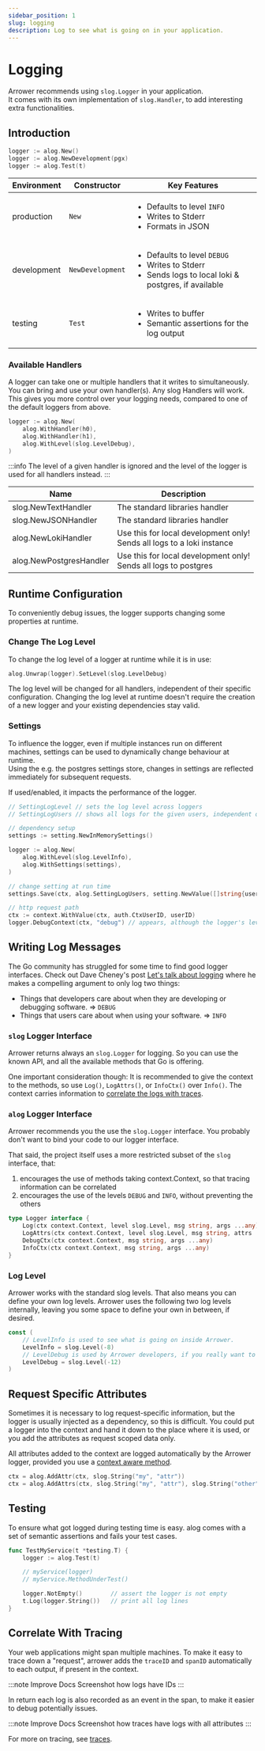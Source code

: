 ```yaml
---
sidebar_position: 1
slug: logging
description: Log to see what is going on in your application.
---
```


# Logging

Arrower recommends using `slog.Logger` in your application.\
It comes with its own implementation of `slog.Handler`, to add interesting extra functionalities.



## Introduction

```go
logger := alog.New()
logger := alog.NewDevelopment(pgx)
logger := alog.Test(t)
```

| Environment | Constructor      | Key Features                                                                                                                   |
|-------------|------------------|--------------------------------------------------------------------------------------------------------------------------------|
| production  | `New`            | <ul><li>Defaults to level `INFO`</li><li>Writes to Stderr</li><li>Formats in JSON</li></ul>                                    |
| development | `NewDevelopment` | <ul><li>Defaults to level `DEBUG`</li><li>Writes to Stderr</li><li>Sends logs to local loki & postgres, if available</li></ul> |
| testing     | `Test`           | <ul><li>Writes to buffer</li><li>Semantic assertions for the log output</li></ul>                                              |


### Available Handlers

A logger can take one or multiple handlers that it writes to simultaneously.
You can bring and use your own handler(s).
Any slog Handlers will work.
This gives you more control over your logging needs, compared to one of the default loggers from above. 

```go
logger := alog.New(
    alog.WithHandler(h0),
    alog.WithHandler(h1),
    alog.WithLevel(slog.LevelDebug),
)
```

:::info
The level of a given handler is ignored and the level of the logger is used
for all handlers instead.
:::

| Name                    | Description                                                                  |
|-------------------------|------------------------------------------------------------------------------|
| slog.NewTextHandler     | The standard libraries handler                                               |
| slog.NewJSONHandler     | The standard libraries handler                                               |
| alog.NewLokiHandler     | Use this for local development only!<br/> Sends all logs to a loki instance  |
| alog.NewPostgresHandler | Use this for local development only!<br/> Sends all logs to postgres         |




## Runtime Configuration

To conveniently debug issues, 
the logger supports changing some properties at runtime.


### Change The Log Level

To change the log level of a logger at runtime while it is in use:
```go
alog.Unwrap(logger).SetLevel(slog.LevelDebug)
```
The log level will be changed for all handlers,
independent of their specific configuration.
Changing the log level at runtime doesn't require the creation
of a new logger and your existing dependencies stay valid.

### Settings

To influence the logger, 
even if multiple instances run on different machines, 
settings can be used to dynamically change behaviour at runtime.\
Using the e.g. the postgres settings store,
changes in settings are reflected immediately for subsequent requests.

If used/enabled, it impacts the performance of the logger.

```go
// SettingLogLevel // sets the log level across loggers
// SettingLogUsers // shows all logs for the given users, independent of the log level

// dependency setup
settings := setting.NewInMemorySettings()

logger := alog.New(
    alog.WithLevel(slog.LevelInfo),
    alog.WithSettings(settings),
)

// change setting at run time
settings.Save(ctx, alog.SettingLogUsers, setting.NewValue([]string{userID}))

// http request path
ctx := context.WithValue(ctx, auth.CtxUserID, userID)
logger.DebugContext(ctx, "debug") // appears, although the logger's level is INFO
```




## Writing Log Messages

The Go community has struggled for some time to find good logger interfaces.
Check out Dave Cheney's post [Let's talk about logging](https://dave.cheney.net/2015/11/05/lets-talk-about-logging)
where he makes a compelling argument to only log two things:

* Things that developers care about when they are developing or debugging software. => `DEBUG`
* Things that users care about when using your software. => `INFO`


### `slog` Logger Interface 

Arrower returns always an `slog.Logger` for logging. 
So you can use the known API, and all the available methods 
that Go is offering.

One important consideration though: 
It is recommended to give the context to the methods,
so use `Log()`, `LogAttrs()`, or `InfoCtx()` over `Info()`.
The context carries information to [correlate the logs with traces](#correlate-with-tracing).

### `alog` Logger Interface
Arrower recommends you the use the `slog.Logger` interface.
You probably don't want to bind your code to our logger interface.

That said, the project itself uses a more restricted subset of the `slog` interface, that:
1. encourages the use of methods taking context.Context, so that tracing information can be correlated
2. encourages the use of the levels `DEBUG` and `INFO`, without preventing the others

```go
type Logger interface {
    Log(ctx context.Context, level slog.Level, msg string, args ...any)
    LogAttrs(ctx context.Context, level slog.Level, msg string, attrs ...slog.Attr)
    DebugCtx(ctx context.Context, msg string, args ...any)
    InfoCtx(ctx context.Context, msg string, args ...any)
}
```

### Log Level
Arrower works with the standard slog levels. 
That also means you can define your own log levels.
Arrower uses the following two log levels internally, leaving you some space
to define your own in between, if desired.

```go
const (
    // LevelInfo is used to see what is going on inside Arrower.
    LevelInfo = slog.Level(-8)
    // LevelDebug is used by Arrower developers, if you really want to know what is going on.
    LevelDebug = slog.Level(-12)
)
```




## Request Specific Attributes
Sometimes it is necessary to log request-specific information,
but the logger is usually injected as a dependency, so this is difficult.
You could put a logger into the context and hand it down to the 
place where it is used, or you add the attributes as request scoped 
data only.

All attributes added to the context are logged automatically
by the Arrower logger, provided you use a 
[context aware method](#alog-logger-interface).
```go
ctx = alog.AddAttr(ctx, slog.String("my", "attr"))
ctx = alog.AddAttrs(ctx, slog.String("my", "attr"), slog.String("other", "attr"))
```




## Testing

To ensure what got logged during testing time is easy.
alog comes with a set of semantic assertions and fails your test cases.

```go
func TestMyService(t *testing.T) {
    logger := alog.Test(t)

    // myService(logger)
    // myService.MethodUnderTest()

    logger.NotEmpty()        // assert the logger is not empty
    t.Log(logger.String())   // print all log lines 
}
```




## Correlate With Tracing

Your web applications might span multiple machines.
To make it easy to trace down a "request", 
arrower adds the `traceID` and `spanID`
automatically to each output, if present in the context.

:::note Improve Docs
Screenshot how logs have IDs
:::

In return each log is also recorded as an event in the span, to make it easier to debug
potentially issues.

:::note Improve Docs
Screenshot how traces have logs with all attributes
:::

For more on tracing, see [traces](traces).